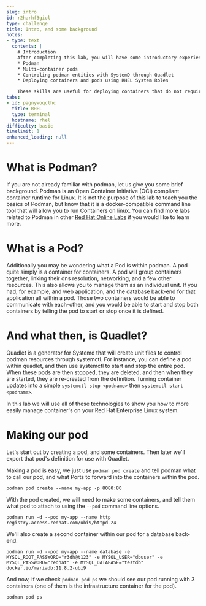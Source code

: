 ```yaml
---
slug: intro
id: r2harhf3giol
type: challenge
title: Intro, and some background
notes:
- type: text
  contents: |
    # Introduction
    After completing this lab, you will have some introductory experience with several container management technologies included in Red Hat Enterprise Linux, Including
    * Podman
    * Multi-container pods
    * Controling podman entities with SystemD through Quadlet
    * Deploying containers and pods using RHEL System Roles

    These skills are useful for deploying containers that do not require a heavier container orchestration system, but still require a production level of service.
tabs:
- id: pagnywoqclhc
  title: RHEL
  type: terminal
  hostname: rhel
difficulty: basic
timelimit: 1
enhanced_loading: null
---
```

  # What is Podman?
  If you are not already familiar with podman, let us give you some brief background.  Podman is an Open Container Initiative (OCI) compliant container runtime for Linux.  It is not the purpose of this lab to teach you the basics of Podman, but know that it is a docker-compatible command line tool that will allow you to run Containers on linux.  You can find more labs related to Podman in other [Red Hat Online Labs](https://lab.redhat.com) if you would like to learn more.

  # What is a Pod?
  Additionally you may be wondering what a Pod is within podman.  A pod quite simply is a container for containers.  A pod will group containers together, linking their dns resolution, networking, and a few other resources.  This also allows you to manage them as an individual unit.  If you had, for example, and web application, and the database back-end for that application all within a pod.  Those two containers would be able to communicate with each-other, and you would be able to start and stop both containers by telling the pod to start or stop once it is defined.

  # And what then, is Quadlet?
  Quadlet is a generator for Systemd that will create unit files to control podman resources through systemctl.  For instance, you can define a pod within quadlet, and then use systemctl to start and stop the entire pod.  When these pods are then stopped, they are deleted, and then when they are started, they are re-created from the definition.  Turning container updates into a simple `systemctl stop <podname>` then `systemctl start <podname>`.

  In this lab we will use all of these technologies to show you how to more easily manage container's on your Red Hat Enterprise Linux system.

  # Making our pod
  Let's start out by creating a pod, and some containers.  Then later we'll export that pod's definition for use with Quadlet. 

  Making a pod is easy, we just use `podman pod create` and tell podman what to call our pod, and what Ports to forward into the containers within the pod. 

  ```bash,run
  podman pod create --name my-app -p 8080:80
  ```

  With the pod created, we will need to make some containers, and tell them what pod to attach to using the `--pod` command line options. 

  ```bash,run
  podman run -d --pod my-app --name http registry.access.redhat.com/ubi9/httpd-24
  ```
  
  We'll also create a second container within our pod for a database back-end. 
  ```bash,run
  podman run -d --pod my-app --name database -e MYSQL_ROOT_PASSWORD="r3dh@t123" -e MYSQL_USER="dbuser" -e MYSQL_PASSWORD="redhat" -e MYSQL_DATABASE="testdb" docker.io/mariadb:11.8.2-ubi9
  ```

  And now, if we check `podman pod ps` we should see our pod running with 3 containers (one of them is the infrastructure container for the pod).
  ```bash,run
  podman pod ps
  ```
  

